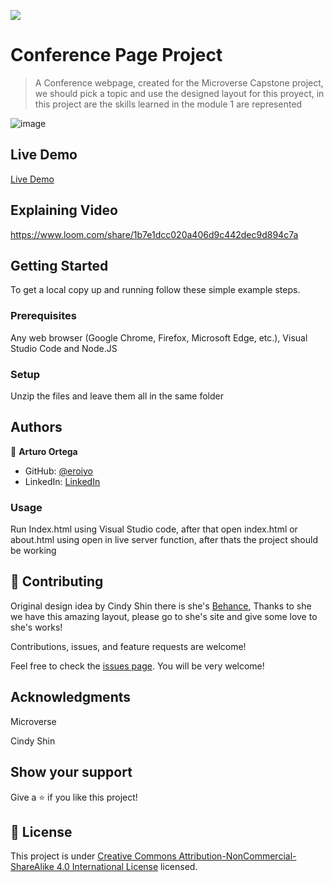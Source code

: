 ![](https://img.shields.io/badge/Microverse-blueviolet)

# Conference Page Project

> A Conference webpage, created for the Microverse Capstone project, we should pick a topic and use the designed layout for this proyect, in this project are the skills learned in the module 1 are represented

![image](https://user-images.githubusercontent.com/59938389/124193958-b82ef700-da95-11eb-84c4-ba30a70c07f8.png)

## Live Demo

[Live Demo](https://eroiyo.github.io/Conference-Web/)

## Explaining Video

https://www.loom.com/share/1b7e1dcc020a406d9c442dec9d894c7a

## Getting Started

To get a local copy up and running follow these simple example steps.

### Prerequisites

Any web browser (Google Chrome, Firefox, Microsoft Edge, etc.), Visual Studio Code and Node.JS

### Setup

Unzip the files and leave them all in the same folder

## Authors

👤 **Arturo Ortega**

- GitHub: [@eroiyo](https://eroiyo.github.io/My-Portafolio/)
- LinkedIn: [LinkedIn](https://www.linkedin.com/in/carlos-arturo-ortega-guanipa-39a1a5204/)

### Usage

Run Index.html using Visual Studio code, after that open index.html or about.html using open in live server function, after thats the project should be working

## 🤝 Contributing

Original design idea by Cindy Shin there is she's [Behance](https://www.behance.net/gallery/29845175/CC-Global-Summit-2015), Thanks to she we have this amazing layout, please go to she's site and give some love to she's works!

Contributions, issues, and feature requests are welcome!

Feel free to check the [issues page](https://github.com/eroiyo/Conference-Web/issues).
You will be very welcome!

## Acknowledgments

Microverse

Cindy Shin

## Show your support

Give a ⭐️ if you like this project!

## 📝 License

This project is under [Creative Commons Attribution-NonCommercial-ShareAlike 4.0 International License](http://creativecommons.org/licenses/by-nc-sa/4.0/") licensed.

